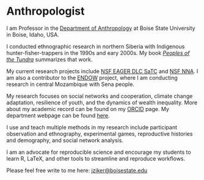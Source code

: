 # Anthropologist
I am Professor in the [Department of Anthropology](https://www.boisestate.edu/anthropology/) at Boise State University in Boise, Idaho, USA. 

I conducted ethnographic research in northern Siberia with Indigenous hunter-fisher-trappers in the 1990s and eary 2000s. My book [_Peoples of the Tundra_](https://www.waveland.com/browse.php?t=30) summarizes that work.

My current research projects include [NSF EAGER DLC SaTC](https://www.nsf.gov/awardsearch/showAward?AWD_ID=2210082) and [NSF NNA](https://www.nsf.gov/awardsearch/showAward?AWD_ID=2126794). I am also a contributor to the [ENDOW](https://endowproject.github.io/) project, where I am conducting research in central Mozambique with Sena people. 

My research focuses on social networks and cooperation, climate change adaptation, resilience of youth, and the dynamics of wealth inequality. More about my academic record can be found on my [ORCID](https://orcid.org/0000-0001-9059-5594) page. My department webpage can be found [here](https://www.boisestate.edu/anthropology/our-team/directory/john-ziker/).

I use and teach multiple methods in my research include participant observation and ethnography, experimental games, reproductive histories and demography, and social network analysis.

I am an advocate for reproducible science and encourage my students to learn R, LaTeX, and other tools to streamline and reproduce workflows.

Please feel free write to me here: jziker@boisestate.edu
